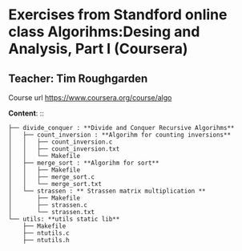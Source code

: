 Exercises from Standford online class Algorihms:Desing and Analysis, Part I (Coursera)
======================================================================================

Teacher: Tim Roughgarden
------------------------

Course url https://www.coursera.org/course/algo

**Content**: ::

    ├── divide_conquer : **Divide and Conquer Recursive Algorihms**
    │   ├── count_inversion : **Algorihm for counting inversions**
    │   │   ├── count_inversion.c
    │   │   ├── count_inversion.txt
    │   │   └── Makefile
    │   ├── merge_sort : **Algorihm for sort**
    │   │   ├── Makefile
    │   │   ├── merge_sort.c
    │   │   └── merge_sort.txt
    │   └── strassen : ** Strassen matrix multiplication **
    │       ├── Makefile
    │       ├── strassen.c
    │       └── strassen.txt
    └── utils: **utils static lib**
        ├── Makefile
        ├── ntutils.c
        ├── ntutils.h

